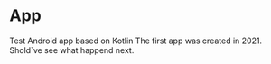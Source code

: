# App
Test Android app based on Kotlin
The first app was created in 2021. Shold`ve see what happend next.
